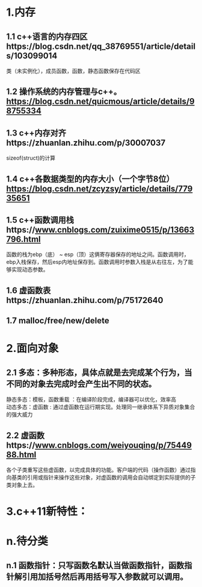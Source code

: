 # 1.内存
## 1.1 c++语言的内存四区https://blog.csdn.net/qq_38769551/article/details/103099014  
类（未实例化），成员函数，函数，静态函数保存在代码区
## 1.2 操作系统的内存管理与c++。https://blog.csdn.net/quicmous/article/details/98755334
## 1.3 c++内存对齐https://zhuanlan.zhihu.com/p/30007037  
sizeof(struct)的计算
## 1.4 c++各数据类型的内存大小（一个字节8位）https://blog.csdn.net/zcyzsy/article/details/77935651
## 1.5 c++函数调用栈https://www.cnblogs.com/zuixime0515/p/13663796.html    
函数的栈为ebp（底） ~ esp（顶）这俩寄存器保存的地址之间。函数调用时，ebp入栈保存，然后esp内地址保存到。函数调用时参数入栈是从右往左，为了能够实现动态参数。
## 1.6 虚函数表https://zhuanlan.zhihu.com/p/75172640
## 1.7 malloc/free/new/delete  

# 2.面向对象   
## 2.1 多态：多种形态，具体点就是去完成某个行为，当不同的对象去完成时会产生出不同的状态。  
静态多态：模板，函数重载 ：在编译阶段完成，编译器可以优化，效率高  
动态多态：虚函数 : 通过虚函数在运行期实现。处理同一继承体系下异质对象集合的强大威力
## 2.2 虚函数https://www.cnblogs.com/weiyouqing/p/7544988.html  
各个子类重写这些虚函数，以完成具体的功能。客户端的代码（操作函数）通过指向基类的引用或指针来操作这些对象，对虚函数的调用会自动绑定到实际提供的子类对象上去。
# 3.c++11新特性：
# n.待分类  
## n.1 函数指针：只写函数名默认当做函数指针，函数指针解引用加括号然后再用括号写入参数就可以调用。  
